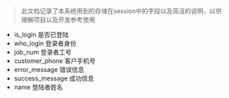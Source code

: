 > 此文档记录了本系统用到的存储在session中的字段以及简洁的说明，以供理解项目以及开发参考使用

- is_login 是否已登陆
- who_login 登录者身份
- job_num 登录者工号
- customer_phone 客户手机号
- error_message 错误信息
- success_message 成功信息
- name 登陆者姓名